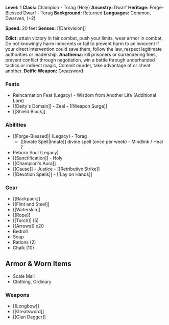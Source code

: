 **Level:** 1
**Class:** Champion - Torag (Holy)
**Ancestry:** Dwarf
**Heritage:** Forge-Blessed Dwarf - Torag
**Background:** Returned
**Languages:** Common, Dwarven, (+2)

**Speed:** 20 feet
**Senses:** [[Darkvision]]

**Edict:**  attain victory in fair combat, push your limits, wear armor in combat, Do not knowingly harm innocents or fail to prevent harm to an innocent if your direct intervention could save them, follow the law, respect legitimate authorities or leadership.
**Anathema:**  kill prisoners or surrendering foes, prevent conflict through negotiation, win a battle through underhanded tactics or indirect magic, Commit murder, take advantage of or cheat another.
**Deific Weapon:** Greatsword

### Feats
- Reincarnation Feat (Legacy) - Wisdom from Another Life (Additional Lore)
- [[Deity's Domain]] - Zeal - [[Weapon Surge]]
- [[Shield Block]]

### Abilities
- [[Forge-Blessed]] (Legacy) - Torag
	- [[Innate Spell|Innate]] divine spell (once per week) - Mindlink / Heal ?
- Reborn Soul (Legacy) 
- [[Sanctification]]  - Holy
- [[Champion's Aura]]
- [[Cause]] - Justice - [[Retributive Strike]]
- [[Devotion Spells]] - [[Lay on Hands]]

### Gear
- [[Backpack]]
- [[Flint and Steel]]
- [[Waterskin]]
- [[Rope]]
- [[Torch]] (5)
- [[Arrows]] x20
- Bedroll
- Soap
- Rations (2)
- Chalk (10)

## Armor & Worn Items
- Scale Mail
- Clothing, Ordinary

### Weapons
- [[Longbow]]
- [[Greatsword]]
- [[Clan Dagger]]